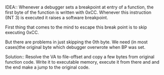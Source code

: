 IDEA::
Whenever a debugger sets a breakpoint at entry of a function, the first byte of the 
function is written with 0xCC. Whenever this instruction (INT 3) is executed it 
raises a software breakpoint.

First thing that comes to the mind to escape this break point is to skip executing 0xCC. 

But there are problems in just skipping the 0th byte. We need (in most cases)the original byte which debugger overwrote when BP was set.

Solution::
Resolve the VA to file-offset and copy a few bytes from original function code. Write it to executable memory, execute it from there and and the end make a jump to the original code.

